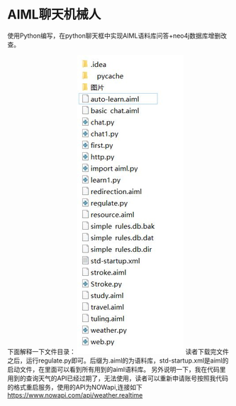 # AIML聊天机械人
使用Python编写，在python聊天框中实现AIML语料库问答+neo4j数据库增删改查。

下面解释一下文件目录：
![image](https://github.com/xuhao120833/AIML-/blob/main/文件目录.JPG)
读者下载完文件之后，运行regulate.py即可。后缀为.aiml的为语料库，std-startup.xml是aiml的启动文件，在里面可以看到所有用到的aiml语料库。
另外说明一下，我在代码里用到的查询天气的API已经过期了，无法使用，读者可以重新申请账号按照我代码的格式重启服务，使用的API为NOWapi,连接如下
https://www.nowapi.com/api/weather.realtime
